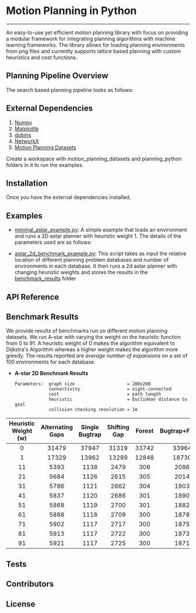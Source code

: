 # Motion Planning in Python
**********

An easy-to-use yet efficient motion planning library with focus on providing a modular framework for integrating planning algorithms with machine learning frameworks. The library allows for loading planning environments from png files and currently supports lattice based planning with custom heuristics and cost functions.  


## Planning Pipeline Overview
The search based planning pipeline looks as follows:



## External Dependencies
1. [Numpy](http://www.numpy.org/)
2. [Matplotlib](https://matplotlib.org/)
3. [dubins](https://pypi.python.org/pypi/dubins/)
4. [NetworkX](https://networkx.github.io/)
5. [Motion Planning Datasets](https://github.com/mohakbhardwaj/motion_planning_datasets)

Create a workspace with motion_planning_datasets and planning_python folders in it to run the examples.


## Installation
Once you have the external dependencies installed, 
  
## Examples

- [minimal_astar_example.py](examples/minimal_astar_example.py):
  A simple example that loads an environment and runs a 2D astar planner with heuristic weight 1. The details of the parameters used are as follows:


- [astar_2d_benchmark_example.py](examples/astar_2d_benchmark_example.py):
  This script takes as input the relative location of different planning problem databases and number of environments in each database. It then runs a 2d astar planner with changing heuristic weights and stores the results in the [benchmark_results](benchmark_results/) folder
  

## API Reference

## Benchmark Results
 We provide results of benchmarks run on different motion planning datasets. We run A-star with varying the weight on the heuristic function from 0 to 91. A heuristic weight of 0 makes the algorithm equivalent to Dijkstra's Algorithm whereas a higher weight makes the algorithm more greedy. The results reported are *average number of expansions* on a set of 100 environments for each database. 

 - **A-star 2D Benchmark Results**
   ```
   Parameters:  graph size                    = 200x200
                connectivity                  = eight-connected
                cost                          = path length
                heuristic                     = Euclidean distance to goal
                collision checking resolution = 1m
    ```

| Heuristic Weight (w) 	| Alternating Gaps 	| Single Bugtrap 	| Shifting Gap 	| Forest 	| Bugtrap+Forest 	| Gaps+Forest 	| Mazes 	| Multiple Bugtrap 	|
|:--------------------:	|:----------------:	|:--------------:	|:------------:	|:------:	|:--------------:	|:-----------:	|:-----:	|:----------------:	|
|           0          	|       31479      	|      37947     	|     31319    	|  33742 	|      33964     	|    25278    	| 18079 	|       36765      	|
|           1          	|       17329      	|      13962     	|     13299    	|  12848 	|      18730     	|    20272    	| 12152 	|       20253      	|
|          11          	|       5393       	|      1138      	|     2479     	|   308  	|      2086      	|     9645    	|  1025 	|       3664       	|
|          21          	|       5684       	|      1126      	|     2615     	|   305  	|      2014      	|     8895    	|  963  	|       3599       	|
|          31          	|       5786       	|      1121      	|     2662     	|   304  	|      1903      	|     8666    	|  942  	|       3578       	|
|          41          	|       5837       	|      1120      	|     2686     	|   301  	|      1890      	|     8552    	|  931  	|       3568       	|
|          51          	|       5868       	|      1119      	|     2700     	|   301  	|      1882      	|     8487    	|  925  	|       3562       	|
|          61          	|       5888       	|      1118      	|     2709     	|   300  	|      1878      	|     8445    	|  921  	|       3558       	|
|          71          	|       5902       	|      1117      	|     2717     	|   300  	|      1875      	|     8414    	|  918  	|       3555       	|
|          81          	|       5913       	|      1117      	|     2722     	|   300  	|      1873      	|     8391    	|  915  	|       3553       	|
|          91          	|       5921       	|      1117      	|     2725     	|   300  	|      1871      	|     8372    	|  914  	|       3551       	|

## Tests

## Contributors

## License
